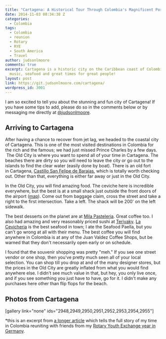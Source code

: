 ```yaml
---
title: "Cartagena: A Historical Tour Through Colombia's Magnificent Port"
date: 2014-11-03 08:34:38 Z
categories:
  - Colombia
tags:
  - Colombia
  - reunion
  - Rotary
  - RYE
  - South America
  - Travel
author: judsonlmoore
comments: true
excerpt: Cartagena is a historic city on the Caribbean coast of Colombia full of culture,
  music, seafood and great times for great people!
layout: post
link: https://git.judsonlmoore.com/cartagena/
wordpress_id: 3001
---
```


I am so excited to tell you about the stunning and fun city of Cartagena! If you have some tips to add, please do so in the comments below or by messaging me directly at [@judsonlmoore](http://twitter.com/judsonlmoore).

## Arriving to Cartagena

After having a chance to recover from jet lag, we headed to the coastal city of Cartagena. This is one of the most visited destinations in Colombia for the rich and the famous; we had just missed Prince Charles by a few days.  The Old City is where you want to spend all of your time in Cartagena. The beaches there are dirty so you will need to leave the city or go out to the islands to find the clear water (easily done by boat). There is an old fort in Cartagena, [Castillo San Felipe de Barajas](http://en.wikipedia.org/wiki/Castillo_San_Felipe_de_Barajas), which is totally worth checking out. Other than that, everything is either far away or just in the Old City.

In the Old City, you will find amazing food. The ceviche here is incredible everywhere, but the best is at a small shack just outside the front doors of the airport ([map](https://www.google.co.in/maps/dir//10.4453845,-75.5171151/@10.4453807,-75.5194285,17z/data=!3m1!4b1)). Come out from baggage claim, cross the street and take a right to the first intersection. Take a left. The shack will be 200' on the left sidewalk.

The best desserts on the planet are at [Mila Pasteleria](http://www.tripadvisor.in/Restaurant_Review-g297476-d1737746-Reviews-Pasteleria_Mila-Cartagena_Cartagena_District_Bolivar_Department.html). Great coffee too. I also had amazing and very reasonably priced sushi at [Teriyaky](http://www.tripadvisor.in/Restaurant_Review-g297476-d3822835-Reviews-Teriyaki-Cartagena_Cartagena_District_Bolivar_Department.html). [La Cevicheria](http://lacevicheriacartagena.com/en/) is the best seafood in town; I ate the Seafood Paella, but you can't go wrong at all with their menu. The best coffee you will find anywhere in Colombia is at any of the Juan Valdez Coffee Shops, but be warned that they don't necessarily open early or on schedule.

I found that the souvenir shopping was pretty "meh." If you see one street vendor or one shop, then you've pretty much seen all of your local selection. You can shop till you drop at and of the many designer stores, but the prices in the Old City are greatly inflated from what you would find anywhere else. I didn't see much value in that, but hey, you only live once, and if you see something you just have to have, go for it. I didn't make any purchases here other than flip flops for the beach.

## Photos from Cartagena

[gallery link="none" ids="2948,2949,2950,2951,2952,2953,2954,2955"]

\*this is an excerpt from [a longer article](https://www.judsonlmoore.com/colombia-new-germany/) which tells the full story of my time in Colombia reuniting with friends from my [Rotary Youth Exchange year in Germany](https://www.judsonlmoore.com/location/germany/).
